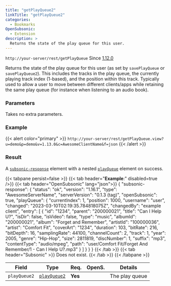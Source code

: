 ```yaml
---
title: "getPlayQueue2"
linkTitle: "getPlayQueue2"
categories:
  - Bookmarks
OpenSubsonic:
  - Extension
description: >
  Returns the state of the play queue for this user.
---
```


`http://your-server/rest/getPlayQueue` Since [1.12.0](../../subsonic-versions)

Returns the state of the play queue for this user (as set by `savePlayQueue` or `savePlayQueue2`). This includes the tracks in the play queue, the currently playing track index (1-based), and the position within this track. Typically used to allow a user to move between different clients/apps while retaining the same play queue (for instance when listening to an audio book).

### Parameters

Takes no extra parameters.

### Example

{{< alert color="primary" >}} `http://your-server/rest/getPlayQueue.view?u=demo&p=demo&v=1.13.0&c=AwesomeClientName&f=json` {{< /alert >}}

### Result

A [`subsonic-response`](../../responses/subsonic-response) element with a nested [`playQueue`](../../responses/playqueue) element on success.

{{< tabpane persist=false >}}
{{< tab header="**Example**:" disabled=true />}}
{{< tab header="OpenSubsonic" lang="json">}}
{
  "subsonic-response": {
    "status": "ok",
    "version": "1.16.1",
    "type": "AwesomeServerName",
    "serverVersion": "0.1.3 (tag)",
    "openSubsonic": true,
    "playQueue": {
      "currentIndex": 1,
      "position": 1000,
      "username": "user",
      "changed": "2023-03-10T02:19:35.784818075Z",
      "changedBy": "example client",
      "entry": [
        {
          "id": "1234",
          "parent": "200000021",
          "title": "Can I Help U?",
          "isDir": false,
          "isVideo": false,
          "type": "music",
          "albumId": "200000021",
          "album": "Forget and Remember",
          "artistId": "100000036",
          "artist": "Comfort Fit",
          "coverArt": "1234",
          "duration": 103,
          "bitRate": 216,
          "bitDepth": 16,
          "samplingRate": 44100,
          "channelCount": 2,
          "track": 1,
          "year": 2005,
          "genre": "Hip-Hop",
          "size": 2811819,
          "discNumber": 1,
          "suffix": "mp3",
          "contentType": "audio/mpeg",
          "path": "user/Comfort Fit/Forget And Remember/1 - Can I Help U?.mp3"
        }
      ]
    }
  }
}
{{< /tab >}}
{{< tab header="Subsonic" >}}
Does not exist.
{{< /tab >}}
{{< /tabpane >}}

| Field |  Type | Req. | OpenS. | Details |
| --- | --- | --- | --- | --- |
| `playQueue2` | [`playQueue2`](../../responses/playqueue2) | **Yes** |     | The play queue|
